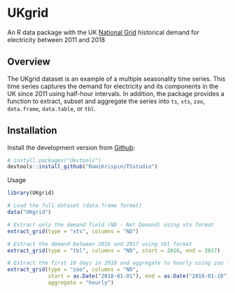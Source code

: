 UKgrid
======

An R data package with the UK [National Grid](https://en.wikipedia.org/wiki/National_Grid_(Great_Britain)) historical demand for electricity between 2011 and 2018





Overview
--------
The UKgrid dataset is an example of a multiple seasonality time series. This time series captures the demand for electricity and its components in the UK since 2011 using half-hour intervals. In addition, the package provides a function to extract, subset and aggregate the series into `ts`, `xts`, `zoo`, `data.frame`, `data.table`, or `tbl`.



Installation
------------

Install the development version from [Github](https://github.com/RamiKrispin/UKgrid):

``` r
# install.packages("devtools")
devtools::install_github("RamiKrispin/TSstudio")
```

Usage

``` r
library(UKgrid)

# Load the full dataset (data.frame format)
data("UKgrid")

# Extract only the demand field (ND - Net Demand) using xts format
extract_grid(type = "xts", columns = "ND") 

# Extract the demand between 2016 and 2017 using tbl format
extract_grid(type = "tbl", columns = "ND", start = 2016, end = 2017)

# Extract the first 10 days in 2018 and aggregate to hourly using zoo format
extract_grid(type = "zoo", columns = "ND", 
             start = as.Date("2018-01-01"), end = as.Date("2018-01-10"),
             aggregate = "hourly")
``` 
